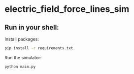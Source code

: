 ﻿# electric_field_force_lines_sim

## Run in your shell:

Install packages:
```bash
pip install -r requirements.txt
```

Run the simulator:
```bash
python main.py
```
